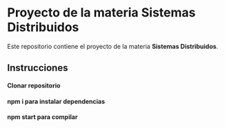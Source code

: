 # Proyecto de la materia Sistemas Distribuidos

Este repositorio contiene el proyecto de la materia **Sistemas Distribuidos**.

## Instrucciones
#### Clonar repositorio 
#### **npm i** para instalar dependencias 
#### **npm start** para compilar

